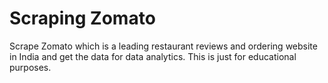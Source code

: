 # Scraping Zomato

Scrape Zomato which is a leading restaurant reviews and ordering website in India and get the data for data analytics. This is just for educational purposes.


